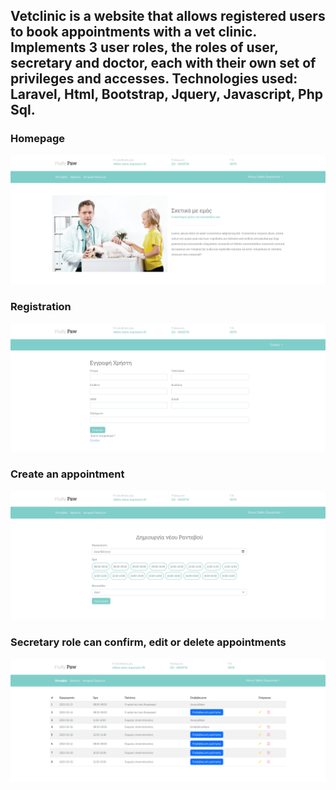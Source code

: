 <h2>Vetclinic is a website that allows registered users to book appointments with a vet clinic. Implements 3 user roles, the roles of user, secretary and doctor, each with their own set of privileges and accesses. Technologies used: Laravel, Html, Bootstrap, Jquery, Javascript, Php Sql.</h2>

<h3>Homepage</h3>

![My Image](!screenshots/home.png)

<h3>Registration</h3>

![My Image](!screenshots/register.png)

<h3>Create an appointment</h3>

![My Image](!screenshots/create_appointment.png)

<h3>Secretary role can confirm, edit or delete appointments</h3>

![My Image](!screenshots/secretary_appointments.png)
